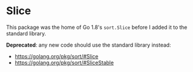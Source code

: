 # Slice

This package was the home of Go 1.8's `sort.Slice` before I added
it to the standard library.

**Deprecated**: any new code should use the standard library instead:

* https://golang.org/pkg/sort/#Slice
* https://golang.org/pkg/sort/#SliceStable

